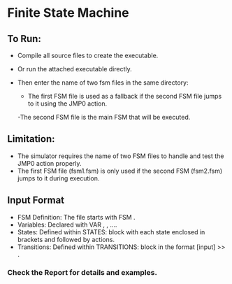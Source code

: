 # Finite State Machine
## To Run:
- Compile all source files to create the executable.
- Or run the attached executable directly.
- Then enter the name of two fsm files in the same directory:
	- The first FSM file is used as a fallback if the second FSM 	file jumps to it using the JMP0 action.

	-The second FSM file is the main FSM that will be 		executed.

## Limitation: 
- The simulator requires the name of two FSM files to handle and test the JMP0 action properly.
- The first FSM file (fsm1.fsm) is only used if the second FSM (fsm2.fsm) jumps to it during execution.


## Input Format
- FSM Definition: The file starts with FSM <name>.
- Variables: Declared with VAR <var1>, <var2>, ....
- States: Defined within STATES: block with each state enclosed in brackets and followed by actions.
- Transitions: Defined within TRANSITIONS: block in the format [input] <source> >> <destination>.

### Check the Report for details and examples.

